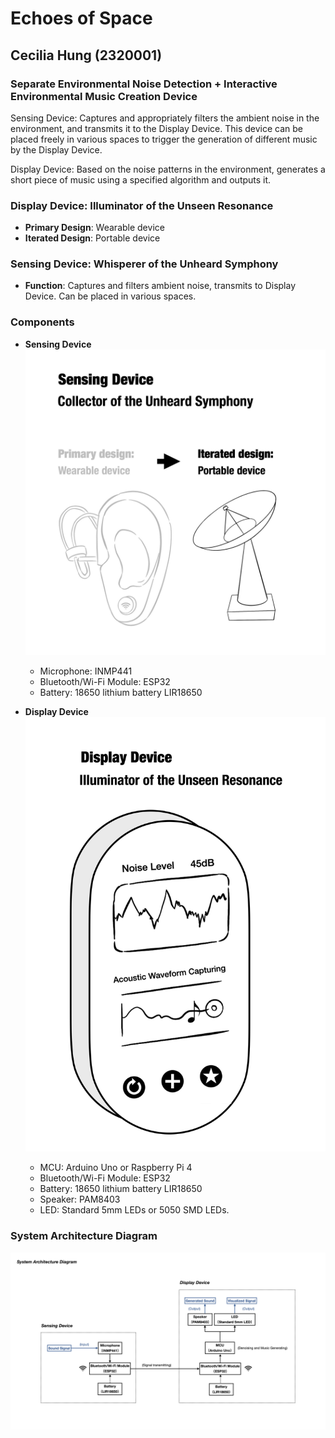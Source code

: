 # Echoes of Space

## Cecilia Hung (2320001)

### Separate Environmental Noise Detection + Interactive Environmental Music Creation Device

Sensing Device: Captures and appropriately filters the ambient noise in the environment, and transmits it to the Display Device. This device can be placed freely in various spaces to trigger the generation of different music by the Display Device.

Display Device: Based on the noise patterns in the environment, generates a short piece of music using a specified algorithm and outputs it.

### Display Device: Illuminator of the Unseen Resonance

- **Primary Design**: Wearable device
- **Iterated Design**: Portable device

### Sensing Device: Whisperer of the Unheard Symphony

- **Function**: Captures and filters ambient noise, transmits to Display Device. Can be placed in various spaces.

### Components

- **Sensing Device**
![Sensing Device](images/sensing.jpg)
  - Microphone: INMP441
  - Bluetooth/Wi-Fi Module: ESP32
  - Battery: 18650 lithium battery LIR18650

- **Display Device**
![Display Device](images/display.jpg)
  - MCU: Arduino Uno or Raspberry Pi 4
  - Bluetooth/Wi-Fi Module: ESP32
  - Battery: 18650 lithium battery LIR18650
  - Speaker: PAM8403
  - LED: Standard 5mm LEDs or 5050 SMD LEDs.

### System Architecture Diagram
![System Architecture](images/diagram.jpg)

